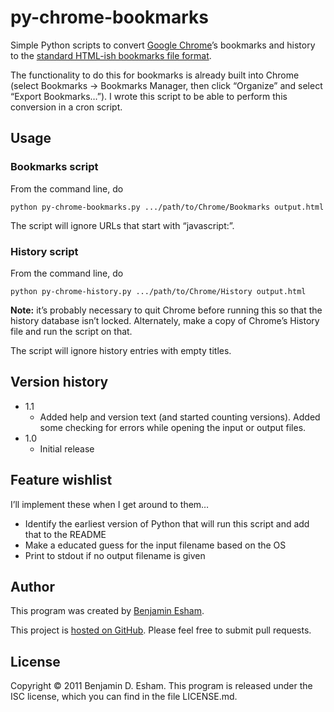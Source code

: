 # py-chrome-bookmarks

Simple Python scripts to convert [Google Chrome](http://www.google.com/chrome)’s bookmarks and history to the [standard HTML-ish bookmarks file format](http://msdn.microsoft.com/en-us/library/aa753582%28v=vs.85%29.aspx).

The functionality to do this for bookmarks is already built into Chrome (select Bookmarks → Bookmarks Manager, then click “Organize” and select “Export Bookmarks…”). I wrote this script to be able to perform this conversion in a cron script.

## Usage

### Bookmarks script

From the command line, do

    python py-chrome-bookmarks.py .../path/to/Chrome/Bookmarks output.html

The script will ignore URLs that start with “javascript:”.

### History script

From the command line, do

    python py-chrome-history.py .../path/to/Chrome/History output.html

**Note:** it’s probably necessary to quit Chrome before running this so that the history database isn’t locked. Alternately, make a copy of Chrome’s History file and run the script on that.

The script will ignore history entries with empty titles.

## Version history

* 1.1
    - Added help and version text (and started counting versions). Added some checking for errors while opening the input or output files.
* 1.0
    - Initial release

## Feature wishlist

I’ll implement these when I get around to them…

* Identify the earliest version of Python that will run this script and add that to the README
* Make a educated guess for the input filename based on the OS
* Print to stdout if no output filename is given

## Author

This program was created by [Benjamin Esham](https://esham.io).

This project is [hosted on GitHub](https://github.com/bdesham/py-chrome-bookmarks). Please feel free to submit pull requests.

## License

Copyright © 2011 Benjamin D. Esham. This program is released under the ISC license, which you can find in the file LICENSE.md.
